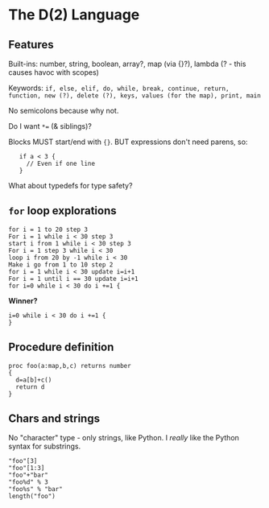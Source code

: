 # The D(2) Language

## Features

Built-ins: number, string, boolean, array?, map (via {}?), lambda (? - this causes havoc with scopes)

Keywords: ```if, else, elif, do, while, break, continue, return, function, new (?), delete (?), keys, values (for the map), print, main```

No semicolons because why not.

Do I want `*=` (& siblings)?

Blocks MUST start/end with `{}`. BUT expressions don't need parens, so:

```
   if a < 3 {
     // Even if one line
   }
```

What about typedefs for type safety?

## `for` loop explorations

```
for i = 1 to 20 step 3
For i = 1 while i < 30 step 3 
start i from 1 while i < 30 step 3
For i = 1 step 3 while i < 30 
loop i from 20 by -1 while i < 30
Make i go from 1 to 10 step 2
for i = 1 while i < 30 update i=i+1 
For i = 1 until i == 30 update i=i+1 
for i=0 while i < 30 do i +=1 {
```

**Winner?**

```
i=0 while i < 30 do i +=1 {
}
```

## Procedure definition

```
proc foo(a:map,b,c) returns number 
{
  d=a[b]+c() 
  return d
}
```

## Chars and strings

No "character" type - only strings, like Python. I *really* like the Python syntax for substrings.

```
"foo"[3]
"foo"[1:3]
"foo"+"bar"
"foo%d" % 3
"foo%s" % "bar"
length("foo")
```
